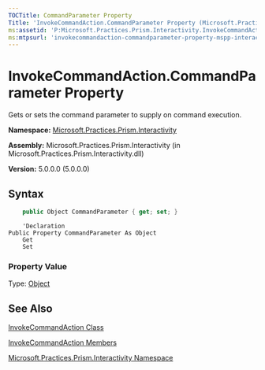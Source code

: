 ```yaml
---
TOCTitle: CommandParameter Property
Title: 'InvokeCommandAction.CommandParameter Property (Microsoft.Practices.Prism.Interactivity)'
ms:assetid: 'P:Microsoft.Practices.Prism.Interactivity.InvokeCommandAction.CommandParameter'
ms:mtpsurl: 'invokecommandaction-commandparameter-property-mspp-interactivity.md'
---
```



# InvokeCommandAction.CommandParameter Property

Gets or sets the command parameter to supply on command execution.

**Namespace:** [Microsoft.Practices.Prism.Interactivity](https://msdn.microsoft.com/library/microsoft.practices.prism.interactivity)

**Assembly:** Microsoft.Practices.Prism.Interactivity (in Microsoft.Practices.Prism.Interactivity.dll)

**Version:** 5.0.0.0 (5.0.0.0)

## Syntax

```C#
    public Object CommandParameter { get; set; }
```
```VB
    'Declaration
Public Property CommandParameter As Object
	Get
	Set
``` 
### Property Value

Type: [Object](http://msdn.microsoft.com/en-us/library/e5kfa45b)

## See Also

[InvokeCommandAction Class](https://msdn.microsoft.com/library/microsoft.practices.prism.interactivity.invokecommandaction)

[InvokeCommandAction Members](https://msdn.microsoft.com/allmembers.t:microsoft.practices.prism.interactivity.invokecommandaction)

[Microsoft.Practices.Prism.Interactivity Namespace](https://msdn.microsoft.com/library/microsoft.practices.prism.interactivity)